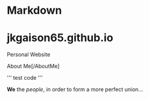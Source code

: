 # Markdown

# jkgaison65.github.io
Personal Website

About Me[/AboutMe]

'''
test code
'''


**We** the _people_, in order to form a more perfect union...
